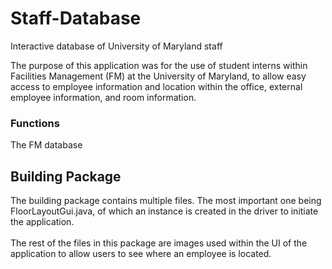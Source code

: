 # Staff-Database
Interactive database of University of Maryland staff

The purpose of this application was for the use of student interns within Facilities Management (FM) at the University of Maryland, to allow easy access to employee information and location within the office, external employee information, and room information.
<br>

<h3>Functions</h3>
The FM database 

<h2>Building Package</h2>
The building package contains multiple files. The most important one being FloorLayoutGui.java, of which an instance is created in the driver to initiate the application.
<br><br>
The rest of the files in this package are images used within the UI of the application to allow users to see where an employee is located.
